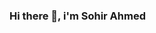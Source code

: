 ### Hi there 👋, i'm Sohir Ahmed

<!--
**sohirahmed/sohirahmed** is a ✨ _special_ ✨ repository because its `README.md` (this file) appears on your GitHub profile.

Here are some ideas to get you started:

- 🔭 I’m currently working on ...
- 🌱 I’m currently learning ...Backend Development & Software Develoment
- 👯 I’m looking to collaborate on ...
- 🤔 I’m looking for help with ...
- 💬 Ask me about ...
- 📫 How to reach me: ...sohirahmed129@gmail.com
- 😄 Pronouns: ...
- ⚡ Fun fact: ...
-->
